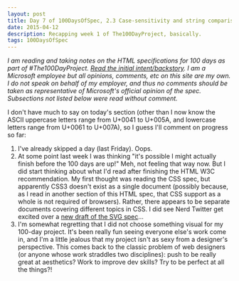 ```yaml
---
layout: post
title: Day 7 of 100DaysOfSpec, 2.3 Case-sensitivity and string comparison
date: 2015-04-12
description: Recapping week 1 of The100DayProject, basically.
tags: 100DaysOfSpec
---
```


*I am reading and taking notes on the HTML specifications for 100 days as part of #The100DayProject. [Read the initial intent/backstory](http://melanie-richards.com/blog/100-day-project). I am a Microsoft employee but all opinions, comments, etc on this site are my own. I do not speak on behalf of my employer, and thus no comments should be taken as representative of Microsoft's official opinion of the spec. Subsections not listed below were read without comment.*

I don't have much to say on today's section (other than I now know the ASCII uppercase letters range from U+0041 to U+005A, and lowercase letters range from U+0061 to U+007A), so I guess I'll comment on progress so far:

1. I've already skipped a day (last Friday). Oops.
2. At some point last week I was thinking "it's possible I might actually finish before the 100 days are up!" Meh, not feeling that way now. But I did start thinking about what I'd read after finishing the HTML W3C recommendation. My first thought was reading the CSS spec, but apparently CSS3 doesn't exist as a single document (possibly because, as I read in another section of this HTML spec, that CSS support as a whole is not required of browsers). Rather, there appears to be separate documents covering different topics in CSS. I did see Nerd Twitter get excited over a [new draft of the SVG spec](https://svgwg.org/svg2-draft/)...
3. I'm somewhat regretting that I did not choose something visual for my 100-day project. It's been really fun seeing everyone else's work come in, and I'm a little jealous that my project isn't as sexy from a designer's perspective. This comes back to the classic problem of web designers (or anyone whose work straddles two disciplines): push to be really great at aesthetics? Work to improve dev skills? Try to be perfect at all the things?!